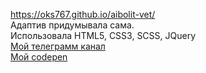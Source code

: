 ﻿https://oks767.github.io/aibolit-vet/  
Адаптив придумывала сама.  
Использовала HTML5, CSS3, SCSS, JQuery  
[Мой телеграмм канал](https://t.me/oksana_world_it)  
[Мой codepen](https://codepen.io/oks767/pens/public)
